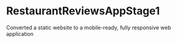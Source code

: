 # RestaurantReviewsAppStage1
Converted a static website to a mobile-ready, fully responsive web application
